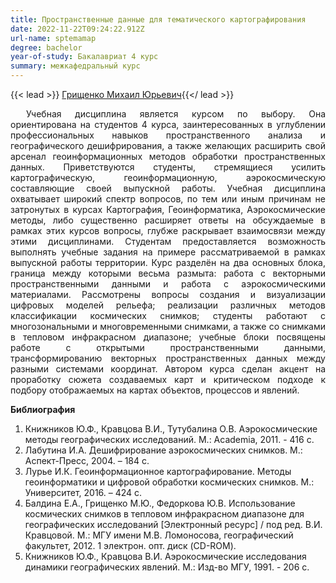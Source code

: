 ```yaml
---
title: Пространственные данные для тематического картографирования
date: 2022-11-22T09:24:22.912Z
url-name: sptemamap
degree: bachelor
year-of-study: Бакалавриат 4 курс
summary: межкафедральный курс
---
```

{{< lead >}} [Грищенко Михаил Юрьевич](https://istina.msu.ru/profile/sila_trakt/){{</ lead >}}

<div style="text-align: justify; text-indent: 25px;">
Учебная дисциплина является курсом по выбору. Она ориентирована на студентов 4 курса, заинтересованных в углублении профессиональных навыков пространственного анализа и географического дешифрирования, а также желающих расширить свой арсенал геоинформационных методов обработки пространственных данных. Приветствуются студенты, стремящиеся усилить картографическую, геоинформационную, аэрокосмическую составляющие своей выпускной работы. Учебная дисциплина охватывает широкий спектр вопросов, по тем или иным причинам не затронутых в курсах Картография, Геоинформатика, Аэрокосмические методы, либо существенно расширяет ответы на обсуждаемые в рамках этих курсов вопросы, глубже раскрывает взаимосвязи между этими дисциплинами. Студентам предоставляется возможность выполнять учебные задания на примере рассматриваемой в рамках выпускной работы территории. Курс разделён на два основных блока, граница между которыми весьма размыта: работа с векторными пространственными данными и работа с аэрокосмическими материалами. Рассмотрены вопросы создания и визуализации цифровых моделей рельефа; реализации различных методов классификации космических снимков; студенты работают с многозональными и многовременными снимками, а также со снимками в тепловом инфракрасном диапазоне; учебные блоки посвящены работе с открытыми пространственными данными, трансформированию векторных пространственных данных между разными системами координат. Автором курса сделан акцент на проработку сюжета создаваемых карт и критическом подходе к подбору отображаемых на картах объектов, процессов и явлений. </div>

**Библиография**

1. Книжников Ю.Ф., Кравцова В.И., Тутубалина О.В. Аэрокосмические методы географических исследований. М.: Academia, 2011. - 416 c. 
2. Лабутина И.А. Дешифрирование аэрокосмических снимков. М.: Аспект-Пресс, 2004. – 184 с.
3. Лурье И.К. Геоинформационное картографирование. Методы геоинформатики и цифровой обработки космических снимков. М.: Университет, 2016. – 424 с.
4. Балдина Е.А., Грищенко М.Ю., Федоркова Ю.В. Использование  космических  снимков  в  тепловом  инфракрасном диапазоне для географических исследований \[Электронный ресурс] / под ред. В.И. Кравцовой. М.: МГУ имени М.В. Ломоносова, географический факультет, 2012. 1 электрон. опт. диск (CD-ROM).
5. Книжников Ю.Ф., Кравцова В.И. Аэрокосмические исследования динамики географических явлений. М.: Изд-во МГУ, 1991. - 206 с.